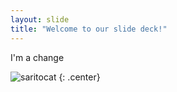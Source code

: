 ```yaml
---
layout: slide
title: "Welcome to our slide deck!"
---
```


I'm a change

![saritocat](https://octodex.github.com/images/saritocat.png)
{: .center}

